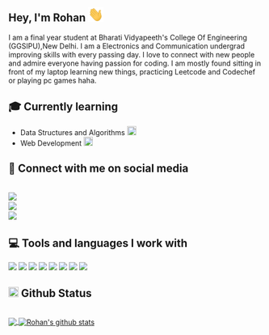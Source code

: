 <h2> Hey, I'm Rohan <img src="https://raw.githubusercontent.com/ABSphreak/ABSphreak/master/gifs/Hi.gif" width="30px"> </h2>
I am a final year student at Bharati Vidyapeeth's College Of Engineering (GGSIPU),New Delhi. I am a Electronics and Communication undergrad improving skills with every passing day. I love to connect with new people and admire everyone having passion for coding. I am mostly found sitting in front of my laptop learning new things, practicing Leetcode and Codechef or playing pc games haha.

<br/>



## 🎓 Currently learning 
  * Data Structures and Algorithms <img height=18 width=18 src="https://img.icons8.com/color/48/000000/c-plus-plus-logo.png"/>
  * Web Development  <img height=18 width=18 src="https://img.icons8.com/color/48/000000/html-5.png"/><img height=16 width=16 src="https://img.icons8.com/color/48/000000/css3.png"/>
  
## 📲 Connect with me on social media 
<p align="left">
 <a target="_blank"href="https://www.linkedin.com/in/rohan-kumar-a0b898194/" /></a>&nbsp;&nbsp;&nbsp;&nbsp;<br/>
  <a target="_blank"href="https://github.com/RohanKumar01"><img src="https://img.shields.io/badge/GitHub-black.svg?&style=for-the-badge&logo=github&logoColor=white" /></a>&nbsp;&nbsp;&nbsp;&nbsp;<br/>
  <a target="_blank"href="https://www.instagram.com/kx.rohan/"><img src="https://img.shields.io/badge/-INSTAGRAM-cc0099?&style=for-the-badge&logo=instagram&logoColor=white" /></a>&nbsp;&nbsp;&nbsp;&nbsp;<br/>
  <a href="mailto:rohankumar25601@gmail.com"><img src="https://img.shields.io/badge/gmail-%23D14836.svg?&style=for-the-badge&logo=gmail&logoColor=white" /></a>&nbsp;&nbsp;&nbsp;&nbsp;
  
</p>

## 💻 Tools and languages I work with
<div align items="left">
<img src="https://img.icons8.com/color/48/000000/c-programming.png"/>
<img src="https://img.icons8.com/color/48/000000/c-plus-plus-logo.png"/>
 <img src="https://img.icons8.com/color/48/000000/python.png"/>
<img src="https://img.icons8.com/color/48/000000/html-5.png"/>
<img src="https://img.icons8.com/color/48/000000/css3.png"/>
<img src="https://img.icons8.com/color/48/000000/visual-studio-code-2019.png"/>
<img src="https://img.icons8.com/color/48/000000/git.png"/>
<img src="https://img.icons8.com/ios-filled/50/000000/github.png"/>

</div>

## <img width="20" height="20" src="https://img.icons8.com/color/48/000000/github-2.png"/> Github Status
<br/>
<a href="https://github.com/RohanKumar01">
  <img align="center" src="https://github-readme-stats.vercel.app/api/top-langs/?username=RohanKumar01&theme=dark&hide_langs_below=1" />
</a>
<a href="https://github.com/RohanKumar01">
 <img align="center" src="https://github-readme-stats.vercel.app/api?username=RohanKumar01&show_icons=true&theme=dark" alt="Rohan's github stats"/>
</a>

<br/>






<!---
RohanKumar01/RohanKumar01 is a ✨ special ✨ repository because its `README.md` (this file) appears on your GitHub profile.
You can click the Preview link to take a look at your changes.
--->
